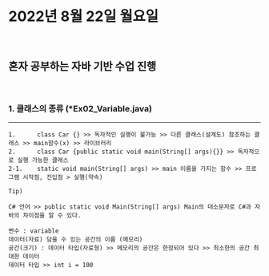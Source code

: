 # 2022년 8월 22일 월요일
</br>

## 혼자 공부하는 자바 기반 수업 진행
</br>

### 1. 클래스의 종류 (*Ex02_Variable.java)
---
    1.		class Car {} >> 독자적인 실행이 불가능 >> 다른 클래스(설계도) 참조하는 클래스 >> main함수(x) >> 라이브러리
    2.		class Car {public static void main(String[] args){}} >> 독자적으로 실행 가능한 클래스
    2-1. 	static void main(String[] args) >> main 이름을 가지는 함수 >> 프로그램 시작점, 진입점 > 실행(약속)

    Tip)

    C# 언어 >> public static void Main(String[] args) Main의 대소문자로 C#과 자바의 차이점을 알 수 있다.

    변수 : variable
    데이터(자료) 담을 수 있는 공간의 이름 (메모리)
    공간(크기) : 데이터 타입(자료형) >> 메모리의 공간은 한정되어 있다 >> 최소한의 공간 최대한 데이터
    데이터 타입 >> int i = 100
